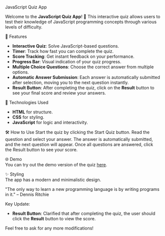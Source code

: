 JavaScript Quiz App

Welcome to the **JavaScript Quiz App**! 🎉
This interactive quiz allows users to test their knowledge of JavaScript programming concepts through various levels of difficulty.

 📌 Features
- **Interactive Quiz**: Solve JavaScript-based questions.
- **Timer**: Track how fast you can complete the quiz.
- **Score Tracking**: Get instant feedback on your performance.
- **Progress Bar**: Visual indication of your quiz progress.
- **Multiple Choice Questions**: Choose the correct answer from multiple options.
- **Automatic Answer Submission**: Each answer is automatically submitted after selection, moving you to the next question instantly.
- **Result Button**: After completing the quiz, click on the **Result** button to see your final score and review your answers.

🚀 Technologies Used
- **HTML** for structure.
- **CSS** for styling.
- **JavaScript** for logic and interactivity.

🛠 How to Use
Start the quiz by clicking the Start Quiz button.
Read the question and select your answer.
The answer is automatically submitted, and the next question will appear.
Once all questions are answered, click the Result button to see your score.

🌐 Demo<br>
You can try out the demo version of the quiz [here](https://web-challenge-quiz.netlify.app/quiz).

✨ Styling<br>
The app has a modern and minimalistic design.


"The only way to learn a new programming language is by writing programs in it." – Dennis Ritchie<br>

Key Update:<br>
- **Result Button**: Clarified that after completing the quiz, the user should click the **Result** button to view the score.

Feel free to ask for any more modifications!
